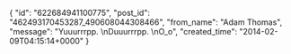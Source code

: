  {
   "id": "622684941100775",
   "post_id": "462493170453287_490608044308466",
   "from_name": "Adam Thomas",
   "message": "Yuuurrrpp. \nDuuurrrpp. \nO_o",
   "created_time": "2014-02-09T04:15:14+0000"
 }
